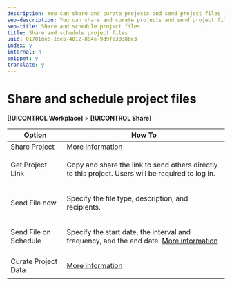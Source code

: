 ```yaml
---
description: You can share and curate projects and send project files (in PDF or CSV formats) immediately or on a schedule.
seo-description: You can share and curate projects and send project files (in PDF or CSV formats) immediately or on a schedule.
seo-title: Share and schedule project files
title: Share and schedule project files
uuid: 01701de6-1de5-4812-884e-9d9fe3038be3
index: y
internal: n
snippet: y
translate: y
---
```


# Share and schedule project files

**[!UICONTROL  Workplace]** > **[!UICONTROL  Share]** 

<table id="table_5104A6D817E94A268BBDD47C5C8BB26E"> 
 <thead> 
  <tr> 
   <th colname="col1" class="entry"> Option </th> 
   <th colname="col2" class="entry"> How To </th> 
  </tr>
 </thead>
 <tbody> 
  <tr> 
   <td colname="col1"> Share Project </td> 
   <td colname="col2"><a href="../../analysis_workspace_bucket/curate.md#concept_4A9726927E7C44AFA260E2BB2721AFC6" format="dita" scope="local"> More information</a> </td> 
  </tr> 
  <tr> 
   <td colname="col1"> Get Project Link </td> 
   <td colname="col2"> <p>Copy and share the link to send others directly to this project. Users will be required to log in. </p> </td> 
  </tr> 
  <tr> 
   <td colname="col1"> Send File now </td> 
   <td colname="col2"> <p>Specify the file type, description, and recipients. </p> </td> 
  </tr> 
  <tr> 
   <td colname="col1"> Send File on Schedule </td> 
   <td colname="col2"> <p>Specify the start date, the interval and frequency, and the end date. <a href="../../analysis_workspace_bucket/curate/send_schedule_files/schedule-projects.md#concept_A7B9856EF2504BD791FE5A9E8AA7C29C" format="dita" scope="local"> More information</a> </p> </td> 
  </tr> 
  <tr> 
   <td colname="col1"> Curate Project Data </td> 
   <td colname="col2"> <p><a href="../../analysis_workspace_bucket/curate.md#concept_4A9726927E7C44AFA260E2BB2721AFC6" format="dita" scope="local"> More information</a> </p> </td> 
  </tr> 
 </tbody> 
</table>

